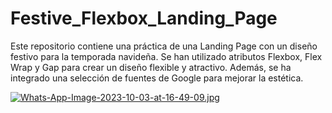 # Festive_Flexbox_Landing_Page
Este repositorio contiene una práctica de una Landing Page con un diseño festivo para la temporada navideña. Se han utilizado atributos Flexbox, Flex Wrap y Gap para crear un diseño flexible y atractivo. Además, se ha integrado una selección de fuentes de Google para mejorar la estética.

[![Whats-App-Image-2023-10-03-at-16-49-09.jpg](https://i.postimg.cc/52Tmth3Q/Whats-App-Image-2023-10-03-at-16-49-09.jpg)](https://postimg.cc/w15Nfbn9)
